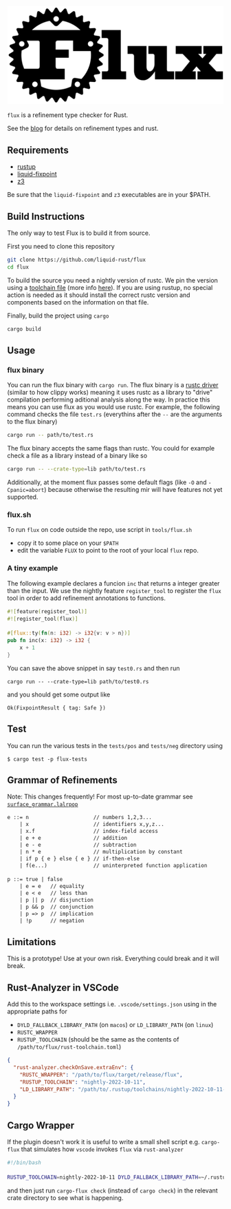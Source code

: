 
![Flux](logo.png)

`flux` is a refinement type checker for Rust. 

See the [blog](https://liquid-rust.github.io/) for details on refinement types and rust.


## Requirements

- [rustup](https://rustup.rs/)
- [liquid-fixpoint](https://github.com/ucsd-progsys/liquid-fixpoint)
- [z3](https://github.com/Z3Prover/z3)

Be sure that the `liquid-fixpoint` and `z3` executables are in your $PATH.

## Build Instructions

The only way to test Flux is to build it from source.

First you need to clone this repository

```bash
git clone https://github.com/liquid-rust/flux
cd flux
```

To build the source you need a nightly version of rustc.
We pin the version using a [toolchain file](/rust-toolchain) (more info [here](https://rust-lang.github.io/rustup/overrides.html#the-toolchain-file)).
If you are using rustup, no special action is needed as it should install the correct rustc version and components based on the information on that file.

Finally, build the project using `cargo`

```bash
cargo build
```

## Usage

### flux binary

You can run the flux binary with `cargo run`.
The flux binary is a [rustc driver](https://rustc-dev-guide.rust-lang.org/rustc-driver.html?highlight=driver#the-rustc-driver-and-interface) (similar to how clippy works) meaning it uses rustc as a library to "drive" compilation performing aditional analysis along the way.
In practice this means you can use flux as you would use rustc.
For example, the following command checks the file `test.rs` (everythins after the `--` are the arguments to the flux binary)

```bash
cargo run -- path/to/test.rs
```

The flux binary accepts the same flags than rustc.
You could for example check a file as a library instead of a binary like so

```bash
cargo run -- --crate-type=lib path/to/test.rs
```

Additionally, at the moment flux passes some
default flags (like `-O` and `-Cpanic=abort`) because
otherwise the resulting mir will have features
not yet supported.

### flux.sh

To run `flux` on code outside the repo, use script in `tools/flux.sh`

- copy it to some place on your `$PATH`
- edit the variable `FLUX` to point to the root of your local `flux` repo. 


### A tiny example

The following example declares a funcion `inc` that returns a integer greater than the input.
We use the nightly feature `register_tool` to register the `flux` tool in order to add refinement annotations to functions.

```rust
#![feature(register_tool)]
#![register_tool(flux)]

#[flux::ty(fn(n: i32) -> i32{v: v > n})]
pub fn inc(x: i32) -> i32 {
    x + 1
}
```

You can save the above snippet in say `test0.rs` and then run

```
cargo run -- --crate-type=lib path/to/test0.rs
```

and you should get some output like

```
Ok(FixpointResult { tag: Safe })
```

## Test

You can run the various tests in the `tests/pos` and `tests/neg` directory using

```
$ cargo test -p flux-tests
```

## Grammar of Refinements

Note: This changes frequently! For most up-to-date grammar see [`surface_grammar.lalrpop`](flux-syntax/src/surface_grammar.lalrpop)

```
e ::= n                     // numbers 1,2,3...
    | x                     // identifiers x,y,z...
    | x.f                   // index-field access
    | e + e                 // addition
    | e - e                 // subtraction
    | n * e                 // multiplication by constant
    | if p { e } else { e } // if-then-else
    | f(e...)               // uninterpreted function application

p ::= true | false
    | e = e   // equality
    | e < e   // less than
    | p || p  // disjunction
    | p && p  // conjunction
    | p => p  // implication
    | !p      // negation
```

## Limitations

This is a prototype! Use at your own risk. Everything could break and it will break.


## Rust-Analyzer in VSCode

Add this to the workspace settings i.e. `.vscode/settings.json` using in the appropriate paths for 

* `DYLD_FALLBACK_LIBRARY_PATH` (on `macos`) or `LD_LIBRARY_PATH` (on `linux`)
* `RUSTC_WRAPPER` 
* `RUSTUP_TOOLCHAIN` (should be the same as the contents of `/path/to/flux/rust-toolchain.toml`)

```json
{
  "rust-analyzer.checkOnSave.extraEnv": {
    "RUSTC_WRAPPER": "/path/to/flux/target/release/flux",
    "RUSTUP_TOOLCHAIN": "nightly-2022-10-11",
    "LD_LIBRARY_PATH": "/path/to/.rustup/toolchains/nightly-2022-10-11-x86_64-apple-darwin/lib"
  }
}
```

## Cargo Wrapper

If the plugin doesn't work it is useful to write a small shell script e.g. `cargo-flux` 
that simulates how `vscode` invokes `flux` via `rust-analyzer`

```bash
#!/bin/bash

RUSTUP_TOOLCHAIN=nightly-2022-10-11 DYLD_FALLBACK_LIBRARY_PATH=~/.rustup/toolchains/nightly-2022-10-11-x86_64-apple-darwin/lib RUSTC_WRAPPER=~/research/rust/flux/target/debug/flux cargo $@
```

and then just run `cargo-flux check` (instead of `cargo check`) in the relevant crate directory
to see what is happening.
